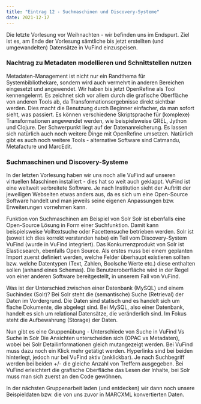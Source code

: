 ```yaml
---
title: "Eintrag 12 - Suchmaschinen und Discovery-Systeme"
date: 2021-12-17
---
```



Die letzte Vorlesung vor Weihnachten - wir befinden uns im Endspurt. Ziel ist es, am Ende der Vorlesung sämtliche bis jetzt erstellten (und umgewandelten) Datensätze in VuFind einzuspeisen. 

### Nachtrag zu Metadaten modellieren und Schnittstellen nutzen
Metadaten-Management ist nicht nur ein Randthema für Systembibliothekare, sondern wird auch vermehrt in anderen Bereichen eingesetzt und angewendet. Wir haben bis jetzt OpenRefine als Tool kennengelernt. Es zeichnet sich vor allem durch die grafische Oberfläche von anderen Tools ab, da Transformationsergebnisse direkt sichtbar werden. Dies macht die Benutzung durch Beginner einfacher, da man sofort sieht, was passiert. Es können verschiedene Skriptsprache für (komplexe) Transformationen angewendet werden, wie beispielsweise GREL, Jython und Clojure. Der Schwerpunkt liegt auf der Datenanreicherung. Es lassen sich natürlich auch noch weitere Dinge mit OpenRefine umsetzen. Natürlich gibt es auch noch weitere Tools - alternative Software sind Catmandu, Metafacture und MarcEdit. 

### Suchmaschinen und Discovery-Systeme
In der letzten Vorlesung haben wir uns noch alle VuFind auf unseren virtuellen Maschinen installiert - dies hat so weit auch geklappt. VuFind ist eine weltweit verbreitete Software. Je nach Institution sieht der Auftritt der jeweiligen Webseiten etwas anders aus, da es sich um eine Open-Source Software handelt und man jeweils seine eigenen Anpassungen bzw. Erweiterungen vornehmen kann. 

Funktion von Suchmaschinen am Beispiel von Solr
Solr ist ebenfalls eine Open-Source Lösung in Form einer Suchfunktion. Damit kann beispielsweise Volltextsuche oder Facettensuche betrieben werden. Solr ist (soweit ich dies korrekt verstanden habe) ein Teil vom Discovery-System VuFind (wurde in VuFind integriert). Das Konkurrenzprodukt von Solr ist Elasticsearch, ebenfalls Open Source. 
Als erstes muss bei einem geplanten Import zuerst definiert werden, welche Felder überhaupt existieren sollten bzw. welche Datentypen (Text, Zahlen, Boolsche Werte etc.) diese enthalten sollen (anhand eines Schemas). Die Benutzeroberfläche wird in der Regel von einer anderen Software bereitgestellt, in unserem Fall von VuFind. 

Was ist der Unterschied zwischen einer Datenbank (MySQL) und einem Suchindex (Solr)? Bei Solr steht die (semantische) Suche (Retrieval) der Daten im Vordergrund. Die Daten sind statisch und es handelt sich um flache Dokumente, die abgelegt sind. Bei MySQL, also einer Datenbank, handelt es sich um relational Datensätze, die veränderlich sind. Im Fokus steht die Aufbewahrung (Storage) der Daten. 

Nun gibt es eine Gruppenübung - Unterschiede von Suche in VuFind Vs Suche in Solr
Die Ansichten unterscheiden sich (OPAC vs Metadaten), wobei bei Solr Detailinformationen gleich mutangezeigt werden. Bei VuFind muss dazu noch ein Klick mehr getätigt werden. Hyperlinks sind bei beiden hinterlegt, jedoch nur bei VuFind aktiv (anklickbar). Je nach Suchbegriff werden bei beiden +/- die gleiche Anzahl von Treffern ausgegeben. Bei VuFind erleichtert die grafische Oberfläche das Lesen der Inhalte, bei Solr muss man sich zuerst an den Code gewöhnen.

In der nächsten Gruppenarbeit laden (und entdecken) wir dann noch unsere Beispieldaten bzw. die von uns zuvor in MARCXML konvertierten Daten. 





